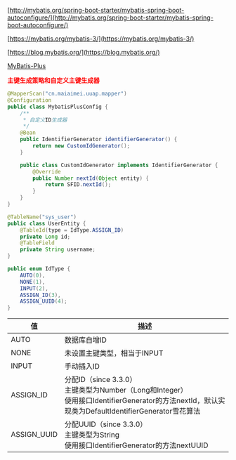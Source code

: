 [http://mybatis.org/spring-boot-starter/mybatis-spring-boot-autoconfigure/](http://mybatis.org/spring-boot-starter/mybatis-spring-boot-autoconfigure/)

[https://mybatis.org/mybatis-3/](https://mybatis.org/mybatis-3/)

[https://blog.mybatis.org/](https://blog.mybatis.org/)

[MyBatis-Plus](https://baomidou.com/)

<span style="color:red; font-weight:bold;">主键生成策略和自定义主键生成器</span>

```java
@MapperScan("cn.maiaimei.uuap.mapper")
@Configuration
public class MybatisPlusConfig {
    /**
     * 自定义ID生成器
     */
    @Bean
    public IdentifierGenerator identifierGenerator() {
        return new CustomIdGenerator();
    }

    public class CustomIdGenerator implements IdentifierGenerator {
        @Override
        public Number nextId(Object entity) {
            return SFID.nextId();
        }
    }
}
```

```java
@TableName("sys_user")
public class UserEntity {
    @TableId(type = IdType.ASSIGN_ID)
    private Long id;
    @TableField
    private String username;
}
```

```java
public enum IdType {
    AUTO(0),
    NONE(1),
    INPUT(2),
    ASSIGN_ID(3),
    ASSIGN_UUID(4);
}
```

| 值          | 描述                                                         |
| ----------- | ------------------------------------------------------------ |
| AUTO        | 数据库自增ID                                                 |
| NONE        | 未设置主键类型，相当于INPUT                                  |
| INPUT       | 手动插入ID                                                   |
| ASSIGN_ID   | 分配ID（since 3.3.0）<br/>主键类型为Number（Long和Integer）<br/>使用接口IdentifierGenerator的方法nextId，默认实现类为DefaultIdentifierGenerator雪花算法 |
| ASSIGN_UUID | 分配UUID（since 3.3.0）<br/>主键类型为String<br/>使用接口IdentifierGenerator的方法nextUUID |